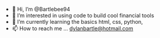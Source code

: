 - 👋 Hi, I’m @Bartlebee94
- 👀 I’m interested in using code to build cool financial tools   
- 🌱 I’m currently learning the basics html, css, python, 
- 📫 How to reach me ... dylanbartle@hotmail.com

<!---
Bartlebee94/Bartlebee94 is a ✨ special ✨ repository because its `README.md` (this file) appears on your GitHub profile.
You can click the Preview link to take a look at your changes.
--->
